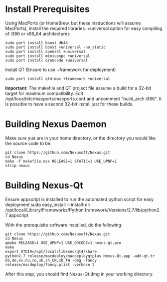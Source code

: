 # Install Prerequisites

Using MacPorts (or HomeBrew, but these instructions will assume MacPorts), install the required libraries. +universal option for easy compiling of i386 or x86_64 architectures

    sudo port install boost db48
    sudo port install boost +universal -no_static
    sudo port install openssl +universal
    sudo port install miniupnpc +universal 
    sudo port install qrencode +universal

Install QT (Ensure to use +framework for deployment)

    sudo port install qt4-mac +framework +universal

**Important**: The makefile and QT project file assume a build for a 32-bit target for maximum compatibility. Edit /opt/local/etc/macports/macports.conf and uncomment "build_arch i386". It is possible to have a second 32-bit install just for these builds.

# Building Nexus Daemon

Make sure yua are in your home directory, or the directory you would like the source code to be.

    git clone https://github.com/Nexusoft/Nexus.git
    cd Nexus
    make -f makefile.osx RELEASE=1 STATIC=1 USE_UPNP=1
    strip nexus

# Building Nexus-Qt
Ensure appscript is installed to run the automated python script for easy deployment
	sudo easy_install --install-dir /opt/local/Library/Frameworks/Python.framework/Versions/2.7/lib/python2.7 appscript

With the prerequisite software installed, do the following:

    git clone https://github.com/Nexusoft/Nexus.git
    cd Nexus
    qmake RELEASE=1 USE_UPNP=1 USE_QRCODE=1 nexus-qt.pro
    make
    export QTDIR=/opt/local/libexec/qt4/share
    python2.7 release/macdeploy/macdeployqtplus Nexus-Qt.app -add-qt-tr da,de,es,hu,ru,uk,zh_CN,zh_TW -dmg -fancy release/macdeploy/fancy.plist -verbose 2

After this step, you should find Nexus-Qt.dmg in your working directory.